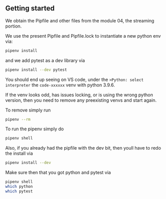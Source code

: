 ## Getting started
We obtain the Pipfile and other files from the module 04, the streaming portion.

We use the present Pipfile and Pipfile.lock to instantiate a new python env via:
```bash
pipenv install
```

and we add pytest as a dev library via
```bash
pipenv install --dev pytest
```

You should end up seeing on VS code, under the `>Python: select interpreter` the `code-xxxxxx` venv with python 3.9.6.

If the venv looks odd, has issues locking, or is using the wrong python version, then you need to remove any preexisting venvs and start again.

To remove simply run
```bash
pipenv --rm
```

To run the pipenv simply do
```bash
pipenv shell
```

Also, if you already had the pipfile with the dev bit, then youll have to redo the install via
```bash
pipenv install --dev
```

Make sure then that you got python and pytest via
```bash
pipenv shell
which python
which pytest
```
